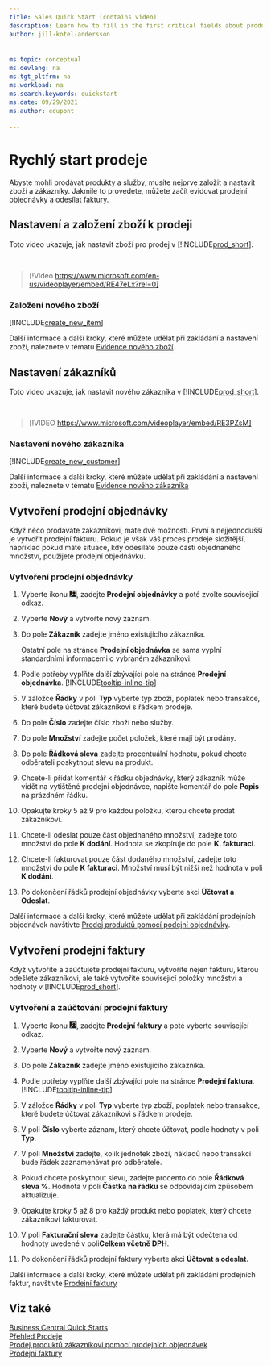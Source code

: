 ```yaml
---
title: Sales Quick Start (contains video)
description: Learn how to fill in the first critical fields about products and customers in Business Central so that you can start your sales processes.
author: jill-kotel-andersson


ms.topic: conceptual
ms.devlang: na
ms.tgt_pltfrm: na
ms.workload: na
ms.search.keywords: quickstart
ms.date: 09/29/2021
ms.author: edupont

---
```


# Rychlý start prodeje

Abyste mohli prodávat produkty a služby, musíte nejprve založit a nastavit zboží a zákazníky. Jakmile to provedete, můžete začít evidovat prodejní objednávky a odesílat faktury.

## Nastavení a založení zboží k prodeji

Toto video ukazuje, jak nastavit zboží pro prodej v [!INCLUDE[prod_short](includes/prod_short.md)].

<br>

> [!Video https://www.microsoft.com/en-us/videoplayer/embed/RE47eLx?rel=0]

### Založení nového zboží

[!INCLUDE[create_new_item](includes/create_new_item.md)]

Další informace a další kroky, které můžete udělat při zakládání a nastavení zboží, naleznete v tématu [Evidence nového zboží](inventory-how-register-new-items.md).

## Nastavení zákazníků

Toto video ukazuje, jak nastavit nového zákazníka v [!INCLUDE[prod_short](includes/prod_short.md)].

<br>

> [!VIDEO https://www.microsoft.com/videoplayer/embed/RE3PZsM]

### Nastavení nového zákazníka

[!INCLUDE[create_new_customer](includes/create_new_customer.md)]

Další informace a další kroky, které můžete udělat při zakládání a nastavení zboží, naleznete v tématu [Evidence nového zákazníka](sales-how-register-new-customers.md)

## Vytvoření prodejní objednávky

Když něco prodáváte zákazníkovi, máte dvě možnosti. První a nejjednodušší je vytvořit prodejní fakturu. Pokud je však váš proces prodeje složitější, například pokud máte situace, kdy odesíláte pouze části objednaného množství, použijete prodejní objednávku.

### Vytvoření prodejní objednávky

1. Vyberte ikonu ![Žárovky, která otevře funkci Řekněte mi](media/ui-search/search_small.png "Řekněte mi, co chcete dělat"), zadejte **Prodejní objednávky** a poté zvolte související odkaz.
2. Vyberte **Nový** a vytvořte nový záznam.
3. Do pole **Zákazník** zadejte jméno existujícího zákazníka.

   Ostatní pole na stránce **Prodejní objednávka** se sama vyplní standardními informacemi o vybraném zákazníkovi.

4. Podle potřeby vyplňte další zbývající pole na stránce **Prodejní objednávka**. [!INCLUDE[tooltip-inline-tip](includes/tooltip-inline-tip_md.md)]

5. V záložce **Řádky** v poli **Typ** vyberte typ zboží, poplatek nebo transakce, které budete účtovat zákazníkovi s řádkem prodeje.

6. Do pole **Číslo** zadejte číslo zboží nebo služby.

7. Do pole **Množství** zadejte počet položek, které mají být prodány.

8. Do pole **Řádková sleva** zadejte procentuální hodnotu, pokud chcete odběrateli poskytnout slevu na produkt.

9. Chcete-li přidat komentář k řádku objednávky, který zákazník může vidět na vytištěné prodejní objednávce, napište komentář do pole **Popis** na prázdném řádku.

10. Opakujte kroky 5 až 9 pro každou položku, kterou chcete prodat zákazníkovi.

11. Chcete-li odeslat pouze část objednaného množství, zadejte toto množství do pole **K dodání**. Hodnota se zkopíruje do pole **K. fakturaci**.

12. Chcete-li fakturovat pouze část dodaného množství, zadejte toto množství do pole **K fakturaci**. Množství musí být nižší než hodnota v poli **K dodání**.

13. Po dokončení řádků prodejní objednávky vyberte akci **Účtovat a Odeslat**.

Další informace a další kroky, které můžete udělat při zakládání prodejních objednávek navštivte [Prodej produktů pomocí podejní objednávky](sales-how-sell-products.md).

## Vytvoření prodejní faktury

Když vytvoříte a zaúčtujete prodejní fakturu, vytvoříte nejen fakturu, kterou odešlete zákazníkovi, ale také vytvoříte související položky množství a hodnoty v [!INCLUDE[prod_short](includes/prod_short.md)].

### Vytvoření a zaúčtování prodejní faktury

1. Vyberte ikonu ![Žárovky, která otevře funkci Řekněte mi](media/ui-search/search_small.png "Řekněte mi, co chcete dělat"), zadejte **Prodejní faktury** a poté vyberte související odkaz.

2. Vyberte **Nový** a vytvořte nový záznam.

3. Do pole **Zákazník** zadejte jméno existujícího zákazníka.

4. Podle potřeby vyplňte další zbývající pole na stránce **Prodejní faktura**. [!INCLUDE[tooltip-inline-tip](includes/tooltip-inline-tip_md.md)]

5. V záložce **Řádky** v poli **Typ** vyberte typ zboží, poplatek nebo transakce, které budete účtovat zákazníkovi s řádkem prodeje.

6. V poli **Číslo** vyberte záznam, který chcete účtovat, podle hodnoty v poli **Typ**.

7. V poli **Množství** zadejte, kolik jednotek zboží, nákladů nebo transakcí bude řádek zaznamenávat pro odběratele.

8. Pokud chcete poskytnout slevu, zadejte procento do pole **Řádková sleva %**. Hodnota v poli **Částka na řádku** se odpovídajícím způsobem aktualizuje.

9. Opakujte kroky 5 až 8 pro každý produkt nebo poplatek, který chcete zákazníkovi fakturovat.

10. V poli **Fakturační sleva** zadejte částku, která má být odečtena od hodnoty uvedené v poli**Celkem včetně DPH**.

11. Po dokončení řádků prodejní faktury vyberte akci **Účtovat a odeslat**.

Další informace a další kroky, které můžete udělat při zakládání prodejních faktur, navštivte [Prodejní faktury](sales-how-invoice-sales.md)

## Viz také

[Business Central Quick Starts](quick-start-business-central.md)  
[Přehled Prodeje](sales-manage-sales.md)  
[Prodej produktů zákazníkovi pomocí prodejních objednávek](sales-how-sell-products.md)  
[Prodejní faktury](sales-how-invoice-sales.md)
